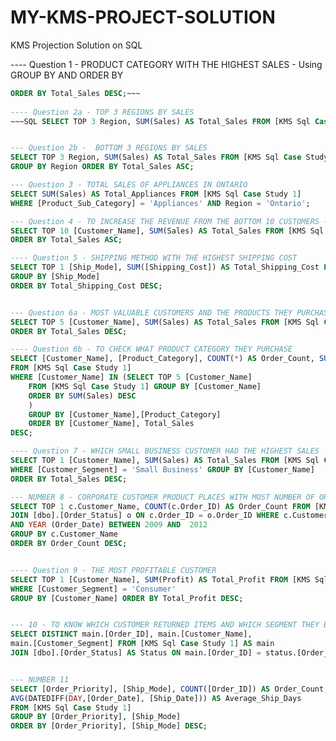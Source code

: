 # MY-KMS-PROJECT-SOLUTION
KMS Projection Solution on SQL 



---- Question 1 - PRODUCT CATEGORY WITH THE HIGHEST SALES -  Using GROUP BY AND ORDER BY
~~~sql SELECT TOP 1 [Product_Category], SUM(Sales) AS Total_Sales FROM [KMS Sql Case Study 1] GROUP BY [Product_Category]
ORDER BY Total_Sales DESC;~~~
 
---- Question 2a - TOP 3 REGIONS BY SALES
~~~SQL SELECT TOP 3 Region, SUM(Sales) AS Total_Sales FROM [KMS Sql Case Study 1] GROUP BY Region ORDER BY Total_Sales DESC;~~~


--- Question 2b -  BOTTOM 3 REGIONS BY SALES
SELECT TOP 3 Region, SUM(Sales) AS Total_Sales FROM [KMS Sql Case Study 1] 
GROUP BY Region ORDER BY Total_Sales ASC;

--- Question 3 - TOTAL SALES OF APPLIANCES IN ONTARIO
SELECT SUM(Sales) AS Total_Appliances FROM [KMS Sql Case Study 1] 
WHERE [Product_Sub_Category] = 'Appliances' AND Region = 'Ontario';

--- Question 4 - TO INCREASE THE REVENUE FROM THE BOTTOM 10 CUSTOMERS - BOTTOM 10 CUSTOMERS
SELECT TOP 10 [Customer_Name], SUM(Sales) AS Total_Sales FROM [KMS Sql Case Study 1] GROUP BY [Customer_Name]
ORDER BY Total_Sales ASC;

---- Question 5 - SHIPPING METHOD WITH THE HIGHEST SHIPPING COST
SELECT TOP 1 [Ship_Mode], SUM([Shipping_Cost]) AS Total_Shipping_Cost FROM [KMS Sql Case Study 1] 
GROUP BY [Ship_Mode] 
ORDER BY Total_Shipping_Cost DESC;


--- Question 6a - MOST VALUABLE CUSTOMERS AND THE PRODUCTS THEY PURCHASE
SELECT TOP 5 [Customer_Name], SUM(Sales) AS Total_Sales FROM [KMS Sql Case Study 1] GROUP BY [Customer_Name] 
ORDER BY Total_Sales DESC;

---- Question 6b - TO CHECK WHAT PRODUCT CATEGORY THEY PURCHASE
SELECT [Customer_Name], [Product_Category], COUNT(*) AS Order_Count, SUM(Sales) As Total_Sales 
FROM [KMS Sql Case Study 1]
WHERE [Customer_Name] IN (SELECT TOP 5 [Customer_Name] 
	FROM [KMS Sql Case Study 1] GROUP BY [Customer_Name] 
	ORDER BY SUM(Sales) DESC  
	)
	GROUP BY [Customer_Name],[Product_Category]
	ORDER BY [Customer_Name], Total_Sales 
DESC;

---- Question 7 - WHICH SMALL BUSINESS CUSTOMER HAD THE HIGHEST SALES
SELECT TOP 1 [Customer_Name], SUM(Sales) AS Total_Sales FROM [KMS Sql Case Study 1]
WHERE [Customer_Segment] = 'Small Business' GROUP BY [Customer_Name]
ORDER BY Total_Sales DESC;

--- NUMBER 8 - CORPORATE CUSTOMER PRODUCT PLACES WITH MOST NUMBER OF ORDERS IN 2009 TO 2012
SELECT TOP 1 c.Customer_Name, COUNT(c.Order_ID) AS Order_Count FROM [KMS Sql Case Study 1] c
JOIN [dbo].[Order_Status] o ON c.Order_ID = o.Order_ID WHERE c.Customer_Segment = 'Corporate'
AND YEAR (Order_Date) BETWEEN 2009 AND  2012
GROUP BY c.Customer_Name
ORDER BY Order_Count DESC; 


---- Question 9 - THE MOST PROFITABLE CUSTOMER
SELECT TOP 1 [Customer_Name], SUM(Profit) AS Total_Profit FROM [KMS Sql Case Study 1] 
WHERE [Customer_Segment] = 'Consumer'
GROUP BY [Customer_Name] ORDER BY Total_Profit DESC;


--- 10 - TO KNOW WHICH CUSTOMER RETURNED ITEMS AND WHICH SEGMENT THEY BELONG TO
SELECT DISTINCT main.[Order_ID], main.[Customer_Name], 
main.[Customer_Segment] FROM [KMS Sql Case Study 1] AS main
JOIN [dbo].[Order_Status] AS Status ON main.[Order_ID] = status.[Order_ID] WHERE status.status = 'Returned';


--- NUMBER 11
SELECT [Order_Priority], [Ship_Mode], COUNT([Order_ID]) AS Order_Count, ROUND(SUM(Sales-Profit),2) As Estimated_Shipping_Cost,
AVG(DATEDIFF(DAY,[Order_Date], [Ship_Date])) AS Average_Ship_Days 
FROM [KMS Sql Case Study 1] 
GROUP BY [Order_Priority], [Ship_Mode]
ORDER BY [Order_Priority], [Ship_Mode] DESC;

